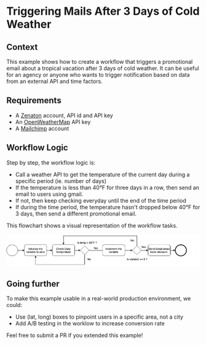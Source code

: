 # Triggering Mails After 3 Days of Cold Weather
## Context

This example shows how to create a workflow that triggers a promotional email about a tropical vacation after 3 days of cold weather. It can be useful for an agency or anyone who wants to trigger notification based on data from an external API and time factors.

## Requirements

- A [Zenaton](https://www.zenaton.com/) account, API id and API key 
- An [OpenWeatherMap](https://openweathermap.org/api) API key
- A [Mailchimp](https://www.google.com/gmail/) account

## Workflow Logic

Step by step, the workflow logic is:

- Call a weather API to get the temperature of the current day during a specific period (ie. number of days)
- If the temperature is less than 40°F for three days in a row, then send an email to users using gmail.
- If not, then keep checking everyday until the end of the time period
- If during the time period, the temperature hasn't dropped below 40°F for 3 days, then send a different promotional email.

This flowchart shows a visual representation of the workflow tasks.

![Workflow chart](/doc/images/flowchart.png)


## Going further

To make this example usable in a real-world production environment, we could:

- Use (lat, long) boxes to pinpoint users in a specific area, not a city
- Add A/B testing in the worklow to increase conversion rate

Feel free to submit a PR if you extended this example!
